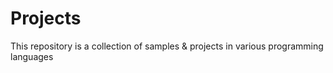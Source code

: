 # Projects

This repository is a collection of samples & projects in various programming languages 
